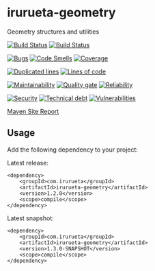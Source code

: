 # irurueta-geometry
Geometry structures and utilities

[![Build Status](https://github.com/albertoirurueta/irurueta-geometry/actions/workflows/master.yml/badge.svg)](https://github.com/albertoirurueta/irurueta-geometry/actions)
[![Build Status](https://github.com/albertoirurueta/irurueta-geometry/actions/workflows/develop.yml/badge.svg)](https://github.com/albertoirurueta/irurueta-geometry/actions)

[![Bugs](https://sonarcloud.io/api/project_badges/measure?project=albertoirurueta_irurueta-geometry&metric=bugs)](https://sonarcloud.io/dashboard?id=albertoirurueta_irurueta-geometry)
[![Code Smells](https://sonarcloud.io/api/project_badges/measure?project=albertoirurueta_irurueta-geometry&metric=code_smells)](https://sonarcloud.io/dashboard?id=albertoirurueta_irurueta-geometry)
[![Coverage](https://sonarcloud.io/api/project_badges/measure?project=albertoirurueta_irurueta-geometry&metric=coverage)](https://sonarcloud.io/dashboard?id=albertoirurueta_irurueta-geometry)

[![Duplicated lines](https://sonarcloud.io/api/project_badges/measure?project=albertoirurueta_irurueta-geometry&metric=duplicated_lines_density)](https://sonarcloud.io/dashboard?id=albertoirurueta_irurueta-geometry)
[![Lines of code](https://sonarcloud.io/api/project_badges/measure?project=albertoirurueta_irurueta-geometry&metric=ncloc)](https://sonarcloud.io/dashboard?id=albertoirurueta_irurueta-geometry)

[![Maintainability](https://sonarcloud.io/api/project_badges/measure?project=albertoirurueta_irurueta-geometry&metric=sqale_rating)](https://sonarcloud.io/dashboard?id=albertoirurueta_irurueta-geometry)
[![Quality gate](https://sonarcloud.io/api/project_badges/measure?project=albertoirurueta_irurueta-geometry&metric=alert_status)](https://sonarcloud.io/dashboard?id=albertoirurueta_irurueta-geometry)
[![Reliability](https://sonarcloud.io/api/project_badges/measure?project=albertoirurueta_irurueta-geometry&metric=reliability_rating)](https://sonarcloud.io/dashboard?id=albertoirurueta_irurueta-geometry)

[![Security](https://sonarcloud.io/api/project_badges/measure?project=albertoirurueta_irurueta-geometry&metric=security_rating)](https://sonarcloud.io/dashboard?id=albertoirurueta_irurueta-geometry)
[![Technical debt](https://sonarcloud.io/api/project_badges/measure?project=albertoirurueta_irurueta-geometry&metric=sqale_index)](https://sonarcloud.io/dashboard?id=albertoirurueta_irurueta-geometry)
[![Vulnerabilities](https://sonarcloud.io/api/project_badges/measure?project=albertoirurueta_irurueta-geometry&metric=vulnerabilities)](https://sonarcloud.io/dashboard?id=albertoirurueta_irurueta-geometry)

[Maven Site Report](http://albertoirurueta.github.io/irurueta-geometry)

## Usage

Add the following dependency to your project:

Latest release:
```
<dependency>
    <groupId>com.irurueta</groupId>
    <artifactId>irurueta-geometry</artifactId>
    <version>1.2.0</version>
    <scope>compile</scope>
</dependency>
```

Latest snapshot:
```
<dependency>
    <groupId>com.irurueta</groupId>
    <artifactId>irurueta-geometry</artifactId>
    <version>1.3.0-SNAPSHOT</version>
    <scope>compile</scope>
</dependency>
```
